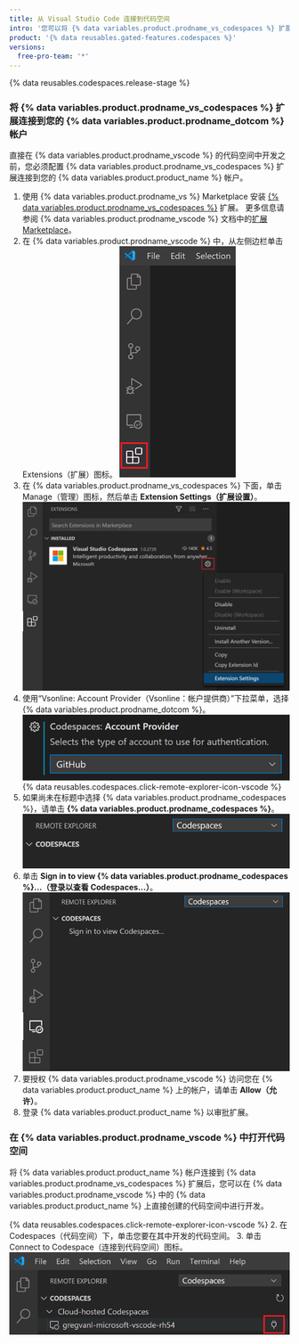```yaml
---
title: 从 Visual Studio Code 连接到代码空间
intro: '您可以将 {% data variables.product.prodname_vs_codespaces %} 扩展连接到您在 {% data variables.product.product_name %} 上的帐户，直接在 {% data variables.product.prodname_vscode %} 代码空间中开发。'
product: '{% data reusables.gated-features.codespaces %}'
versions:
  free-pro-team: '*'
---
```


{% data reusables.codespaces.release-stage %}

### 将 {% data variables.product.prodname_vs_codespaces %} 扩展连接到您的 {% data variables.product.prodname_dotcom %} 帐户

直接在 {% data variables.product.prodname_vscode %} 的代码空间中开发之前，您必须配置 {% data variables.product.prodname_vs_codespaces %} 扩展连接到您的 {% data variables.product.product_name %} 帐户。

1. 使用 {% data variables.product.prodname_vs %} Marketplace 安装 [{% data variables.product.prodname_vs_codespaces %}](https://marketplace.visualstudio.com/items?itemName=ms-vsonline.vsonline) 扩展。 更多信息请参阅 {% data variables.product.prodname_vscode %} 文档中的[扩展 Marketplace](https://code.visualstudio.com/docs/editor/extension-gallery)。
2. 在 {% data variables.product.prodname_vscode %} 中，从左侧边栏单击 Extensions（扩展）图标。 ![{% data variables.product.prodname_vscode %} 中的 Extensions（扩展）图标](/assets/images/help/codespaces/click-extensions-icon-vscode.png)
3. 在 {% data variables.product.prodname_vs_codespaces %} 下面，单击 Manage（管理）图标，然后单击 **Extension Settings（扩展设置）**。 ![Extension Settings（扩展设置）选项](/assets/images/help/codespaces/select-extension-settings.png)
4. 使用“Vsonline: Account Provider（Vsonline：帐户提供商）”下拉菜单，选择 {% data variables.product.prodname_dotcom %}。 ![设置帐户提供者为 {% data variables.product.prodname_dotcom %}](/assets/images/help/codespaces/select-account-provider-vscode.png)
{% data reusables.codespaces.click-remote-explorer-icon-vscode %}
6. 如果尚未在标题中选择 {% data variables.product.prodname_codespaces %}，请单击 **{% data variables.product.prodname_codespaces %}**。 ![{% data variables.product.prodname_codespaces %} 标头](/assets/images/help/codespaces/codespaces-header-vscode.png)
7. 单击 **Sign in to view {% data variables.product.prodname_codespaces %}...（登录以查看 Codespaces...）**。 ![登录以查看 {% data variables.product.prodname_codespaces %}](/assets/images/help/codespaces/sign-in-to-view-codespaces-vscode.png)
8. 要授权 {% data variables.product.prodname_vscode %} 访问您在 {% data variables.product.product_name %} 上的帐户，请单击 **Allow（允许）**。
9. 登录 {% data variables.product.product_name %} 以审批扩展。

### 在 {% data variables.product.prodname_vscode %} 中打开代码空间

将 {% data variables.product.product_name %} 帐户连接到 {% data variables.product.prodname_vs_codespaces %} 扩展后，您可以在 {% data variables.product.prodname_vscode %} 中的 {% data variables.product.product_name %} 上直接创建的代码空间中进行开发。

{% data reusables.codespaces.click-remote-explorer-icon-vscode %}
2. 在 Codespaces（代码空间）下，单击您要在其中开发的代码空间。
3. 单击 Connect to Codespace（连接到代码空间）图标。 ![{% data variables.product.prodname_vscode %} 中的连接到代码空间图标](/assets/images/help/codespaces/click-connect-to-codespace-icon-vscode.png)
